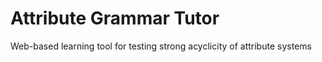 # Attribute Grammar Tutor
Web-based learning tool for testing strong acyclicity of attribute systems
